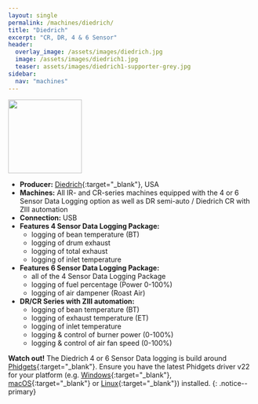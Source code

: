 ```yaml
---
layout: single
permalink: /machines/diedrich/
title: "Diedrich"
excerpt: "CR, DR, 4 & 6 Sensor"
header:
  overlay_image: /assets/images/diedrich.jpg
  image: /assets/images/diedrich1.jpg
  teaser: assets/images/diedrich1-supporter-grey.jpg
sidebar:
  nav: "machines"
---
```

<img class="tab-image" src="{{ site.baseurl }}/assets/images/supporter-badge-grey.png" width="150px">

* __Producer:__ [Diedrich](https://www.diedrichroasters.com/){:target="_blank"}, USA
* __Machines:__ All IR- and CR-series machines equipped with the 4 or 6 Sensor Data Logging option as well as DR semi-auto / Diedrich CR with ZIII automation
* __Connection:__ USB
* __Features 4 Sensor Data Logging Package:__
  - logging of bean temperature (BT)
  - logging of drum exhaust
  - logging of total exhaust
  - logging of inlet temperature
* __Features 6 Sensor Data Logging Package:__
  - all of the 4 Sensor Data Logging Package
  - logging of fuel percentage (Power 0-100%)
  - logging of air dampener (Roast Air)
* __DR/CR Series with ZIII automation:__
  - logging of bean temperature (BT)
  - logging of exhaust temperature (ET)
  - logging of inlet temperature
  - logging & control of burner power (0-100%)
  - logging & control of air fan speed (0-100%)

**Watch out!**
The Diedrich 4 or 6 Sensor Data logging is build around [Phidgets](https://www.phidgets.com/){:target="_blank"}. Ensure you have the latest Phidgets driver v22 for your platform (e.g. [Windows](https://www.phidgets.com/docs/OS_-_Windows){:target="_blank"}, [macOS](https://www.phidgets.com/docs/OS_-_macOS){:target="_blank"} or [Linux](https://www.phidgets.com/docs/OS_-_Linux){:target="_blank"}) installed.
{: .notice--primary}